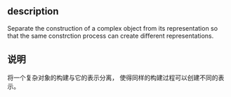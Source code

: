 ## description
Separate the construction of a complex object from its representation so that the same constrction process can create different representations.

## 说明
 将一个复杂对象的构建与它的表示分离， 使得同样的构建过程可以创建不同的表示。
